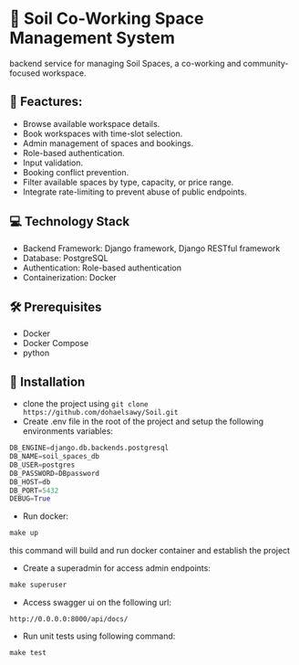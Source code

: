 # :office: Soil Co-Working Space Management System
backend service for managing Soil Spaces, a co-working and community-focused workspace. 

## :dizzy: Feactures:
- Browse available workspace details.
- Book workspaces with time-slot selection.
- Admin management of spaces and bookings.
- Role-based authentication.
- Input validation.
- Booking conflict prevention.
- Filter available spaces by type, capacity, or price range.
- Integrate rate-limiting to prevent abuse of public endpoints.

## :computer: Technology Stack

- Backend Framework: Django framework, Django RESTful framework
- Database: PostgreSQL
- Authentication: Role-based authentication
- Containerization: Docker

## :hammer_and_wrench: Prerequisites

- Docker
- Docker Compose
- python 

## :wrench: Installation
- clone the project using `git clone https://github.com/dohaelsawy/Soil.git`
- Create .env file in the root of the project and setup the following environments variables:
```py
DB_ENGINE=django.db.backends.postgresql
DB_NAME=soil_spaces_db
DB_USER=postgres
DB_PASSWORD=DBpassword
DB_HOST=db
DB_PORT=5432
DEBUG=True
```
- Run docker:
```py
make up
```
this command will build and run docker container and establish the project
- Create a superadmin for access admin endpoints:
```py
make superuser
```
- Access swagger ui on the following url:
```
http://0.0.0.0:8000/api/docs/
```
- Run unit tests using following command:
```py
make test
```
